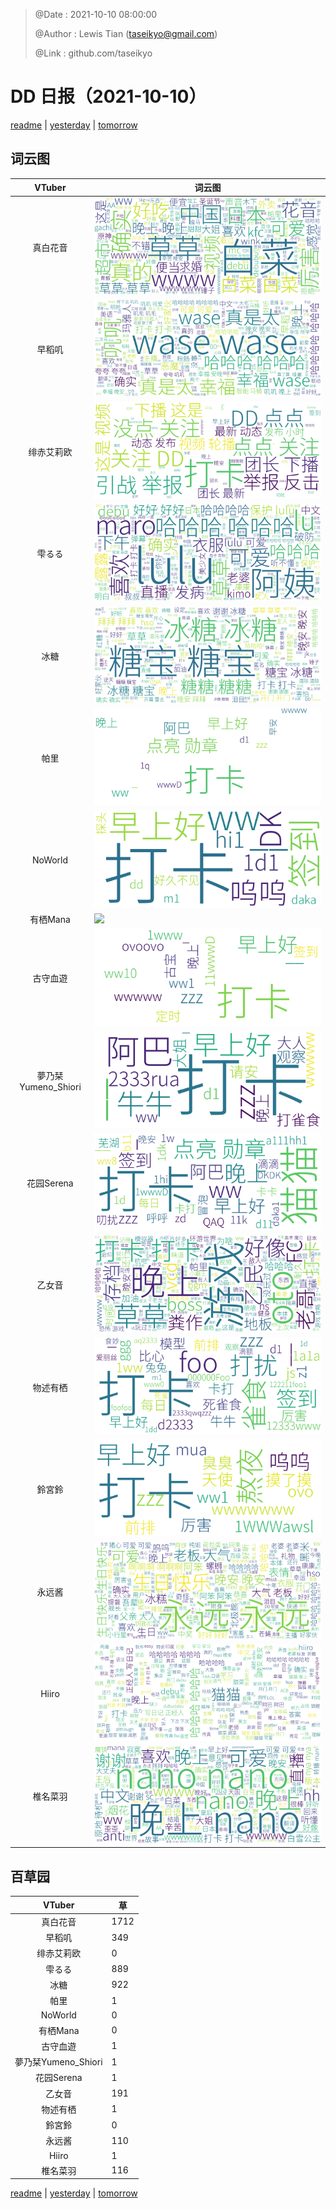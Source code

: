 > @Date    : 2021-10-10 08:00:00
>
> @Author  : Lewis Tian (taseikyo@gmail.com)
>
> @Link    : github.com/taseikyo

# DD 日报（2021-10-10）

[readme](../README.md) | [yesterday](2021-10-9.md) | [tomorrow](2021-10-11.md)

## 词云图

|VTuber|词云图|
|:-:|-|
|真白花音|![](../../images/daily/21402309_2021-10-10_purge_wordcloud.png)|
|早稻叽|![](../../images/daily/41682_2021-10-10_purge_wordcloud.png)|
|绯赤艾莉欧|![](../../images/daily/21396545_2021-10-10_purge_wordcloud.png)|
|雫るる|![](../../images/daily/21013446_2021-10-10_purge_wordcloud.png)|
|冰糖|![](../../images/daily/876396_2021-10-10_purge_wordcloud.png)|
|帕里|![](../../images/daily/4895312_2021-10-10_purge_wordcloud.png)|
|NoWorld|![](../../images/daily/21448649_2021-10-10_purge_wordcloud.png)|
|有栖Mana|![](../../images/daily/6542258_2021-10-10_purge_wordcloud.png)|
|古守血遊|![](../../images/daily/8725120_2021-10-10_purge_wordcloud.png)|
|夢乃栞Yumeno_Shiori|![](../../images/daily/14052636_2021-10-10_purge_wordcloud.png)|
|花园Serena|![](../../images/daily/14327465_2021-10-10_purge_wordcloud.png)|
|乙女音|![](../../images/daily/21320551_2021-10-10_purge_wordcloud.png)|
|物述有栖|![](../../images/daily/21449083_2021-10-10_purge_wordcloud.png)|
|鈴宮鈴|![](../../images/daily/21685677_2021-10-10_purge_wordcloud.png)|
|永远酱|![](../../images/daily/21701071_2021-10-10_purge_wordcloud.png)|
|Hiiro|![](../../images/daily/21919321_2021-10-10_purge_wordcloud.png)|
|椎名菜羽|![](../../images/daily/22347054_2021-10-10_purge_wordcloud.png)|

## 百草园

|VTuber|草|
|:-:|-|
|真白花音|1712|
|早稻叽|349|
|绯赤艾莉欧|0|
|雫るる|889|
|冰糖|922|
|帕里|1|
|NoWorld|0|
|有栖Mana|0|
|古守血遊|1|
|夢乃栞Yumeno_Shiori|1|
|花园Serena|1|
|乙女音|191|
|物述有栖|1|
|鈴宮鈴|0|
|永远酱|110|
|Hiiro|1|
|椎名菜羽|116|

[readme](../README.md) | [yesterday](2021-10-9.md) | [tomorrow](2021-10-11.md)
